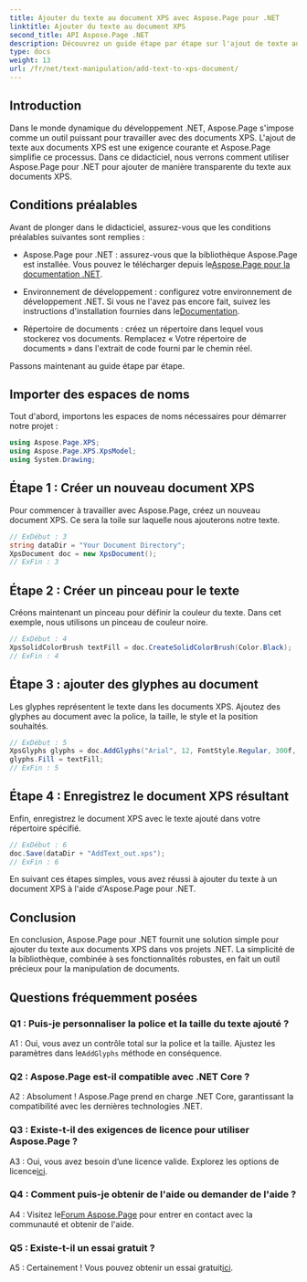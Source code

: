 ```yaml
---
title: Ajouter du texte au document XPS avec Aspose.Page pour .NET
linktitle: Ajouter du texte au document XPS
second_title: API Aspose.Page .NET
description: Découvrez un guide étape par étape sur l'ajout de texte aux documents XPS à l'aide d'Aspose.Page pour .NET. Améliorez vos projets .NET sans effort.
type: docs
weight: 13
url: /fr/net/text-manipulation/add-text-to-xps-document/
---
```

## Introduction

Dans le monde dynamique du développement .NET, Aspose.Page s'impose comme un outil puissant pour travailler avec des documents XPS. L'ajout de texte aux documents XPS est une exigence courante et Aspose.Page simplifie ce processus. Dans ce didacticiel, nous verrons comment utiliser Aspose.Page pour .NET pour ajouter de manière transparente du texte aux documents XPS.

## Conditions préalables

Avant de plonger dans le didacticiel, assurez-vous que les conditions préalables suivantes sont remplies :

- Aspose.Page pour .NET : assurez-vous que la bibliothèque Aspose.Page est installée. Vous pouvez le télécharger depuis le[Aspose.Page pour la documentation .NET](https://reference.aspose.com/page/net/).

-  Environnement de développement : configurez votre environnement de développement .NET. Si vous ne l'avez pas encore fait, suivez les instructions d'installation fournies dans le[Documentation](https://reference.aspose.com/page/net/).

- Répertoire de documents : créez un répertoire dans lequel vous stockerez vos documents. Remplacez « Votre répertoire de documents » dans l'extrait de code fourni par le chemin réel.

Passons maintenant au guide étape par étape.

## Importer des espaces de noms

Tout d'abord, importons les espaces de noms nécessaires pour démarrer notre projet :

```csharp
using Aspose.Page.XPS;
using Aspose.Page.XPS.XpsModel;
using System.Drawing;
```

## Étape 1 : Créer un nouveau document XPS

Pour commencer à travailler avec Aspose.Page, créez un nouveau document XPS. Ce sera la toile sur laquelle nous ajouterons notre texte.

```csharp
// ExDébut : 3
string dataDir = "Your Document Directory";
XpsDocument doc = new XpsDocument();
// ExFin : 3
```

## Étape 2 : Créer un pinceau pour le texte

Créons maintenant un pinceau pour définir la couleur du texte. Dans cet exemple, nous utilisons un pinceau de couleur noire.

```csharp
// ExDébut : 4
XpsSolidColorBrush textFill = doc.CreateSolidColorBrush(Color.Black);
// ExFin : 4
```

## Étape 3 : ajouter des glyphes au document

Les glyphes représentent le texte dans les documents XPS. Ajoutez des glyphes au document avec la police, la taille, le style et la position souhaités.

```csharp
// ExDébut : 5
XpsGlyphs glyphs = doc.AddGlyphs("Arial", 12, FontStyle.Regular, 300f, 450f, "Hello World!");
glyphs.Fill = textFill;
// ExFin : 5
```

## Étape 4 : Enregistrez le document XPS résultant

Enfin, enregistrez le document XPS avec le texte ajouté dans votre répertoire spécifié.

```csharp
// ExDébut : 6
doc.Save(dataDir + "AddText_out.xps");
// ExFin : 6
```

En suivant ces étapes simples, vous avez réussi à ajouter du texte à un document XPS à l'aide d'Aspose.Page pour .NET.

## Conclusion

En conclusion, Aspose.Page pour .NET fournit une solution simple pour ajouter du texte aux documents XPS dans vos projets .NET. La simplicité de la bibliothèque, combinée à ses fonctionnalités robustes, en fait un outil précieux pour la manipulation de documents.

## Questions fréquemment posées

### Q1 : Puis-je personnaliser la police et la taille du texte ajouté ?

 A1 : Oui, vous avez un contrôle total sur la police et la taille. Ajustez les paramètres dans le`AddGlyphs` méthode en conséquence.

### Q2 : Aspose.Page est-il compatible avec .NET Core ?

A2 : Absolument ! Aspose.Page prend en charge .NET Core, garantissant la compatibilité avec les dernières technologies .NET.

### Q3 : Existe-t-il des exigences de licence pour utiliser Aspose.Page ?

 A3 : Oui, vous avez besoin d’une licence valide. Explorez les options de licence[ici](https://purchase.aspose.com/buy).

### Q4 : Comment puis-je obtenir de l'aide ou demander de l'aide ?

 A4 : Visitez le[Forum Aspose.Page](https://forum.aspose.com/c/page/39) pour entrer en contact avec la communauté et obtenir de l'aide.

### Q5 : Existe-t-il un essai gratuit ?

 A5 : Certainement ! Vous pouvez obtenir un essai gratuit[ici](https://releases.aspose.com/).